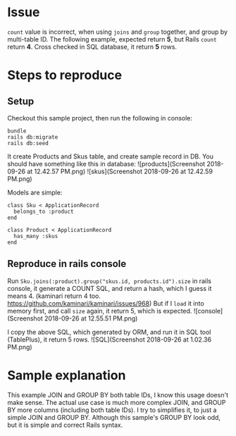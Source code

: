 # Issue
`count` value is incorrect, when using `joins` and `group` together, and group by multi-table ID.
The following example, expected return **5**, but Rails `count` return **4**.
Cross checked in SQL database, it return **5** rows.

# Steps to reproduce
## Setup
Checkout this sample project, then run the following in console:
```
bundle
rails db:migrate
rails db:seed
```

It create Products and Skus table, and create sample record in DB. You should have something like this in database:
![products](Screenshot 2018-09-26 at 12.42.57 PM.png)
![skus](Screenshot 2018-09-26 at 12.42.59 PM.png)

Models are simple:
```
class Sku < ApplicationRecord
  belongs_to :product
end

class Product < ApplicationRecord
  has_many :skus
end
```
## Reproduce in rails console
Run `Sku.joins(:product).group("skus.id, products.id").size` in rails console, it generate a COUNT SQL, and return a hash, which I guess it means 4. (kaminari return 4 too. https://github.com/kaminari/kaminari/issues/968)
But if I `load` it into memory first, and call `size` again, it return 5, which is expected.
![console](Screenshot 2018-09-26 at 12.55.51 PM.png)

I copy the above SQL, which generated by ORM, and run it in SQL tool (TablePlus), it return 5 rows.
![SQL](Screenshot 2018-09-26 at 1.02.36 PM.png)

# Sample explanation
This example JOIN and GROUP BY both table IDs, I know this usage doesn't make sense. The actual use case is much more complex JOIN, and GROUP BY more columns (including both table IDs). I try to simplifies it, to just a simple JOIN and GROUP BY. Although this sample's GROUP BY look odd, but it is simple and correct Rails syntax.
